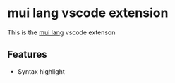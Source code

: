 # mui lang vscode extension

This is the [mui lang](https://github.com/danfragoso/mui) vscode extenson

## Features

* Syntax highlight 
